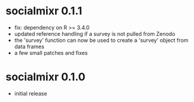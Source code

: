 # socialmixr 0.1.1

* fix: dependency on R >= 3.4.0
* updated reference handling if a survey is not pulled from Zenodo
* the 'survey' function can now be used to create a 'survey' object from data frames
* a few small patches and fixes

# socialmixr 0.1.0

* initial release
